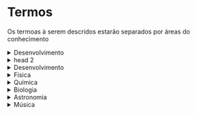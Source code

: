 # Termos

Os termoas à serem descridos estarão separados por áreas do conhecimento

<details><summary>Desenvolvimento</summary>
      <details><summary>Linguagens</summary>
       <details><summary>Python</summary></details>
       <details><summary>Javascript</summary></details>
       <details><summary>Java</summary></details>
    </details>
    <details><summary>Softwares</summary>
        VSCode
    </details>
</details>
<details><summary>head 2</summary>
    <details><summary>head 2.1</summary>
        content 1.1
    </details>
    <details><summary>head 2.2</summary>
        content 1.2
    </details>
</details>

<details>
    <summary>Desenvolvimento</summary>

</details>

<details>
    <summary>Física</summary>

</details>

<details>
    <summary>Química</summary>

</details>

<details>
    <summary>Biologia</summary>

</details>

<details>
    <summary>Astronomia</summary>
 
    
</details>

<details>
    <summary>Música</summary>

</details>
